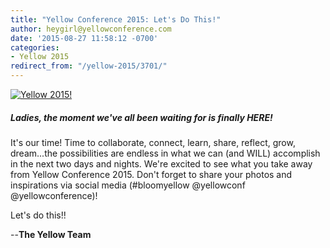 ```yaml
---
title: "Yellow Conference 2015: Let's Do This!"
author: heygirl@yellowconference.com
date: '2015-08-27 11:58:12 -0700'
categories:
- Yellow 2015
redirect_from: "/yellow-2015/3701/"
---
```


[![Yellow 2015!](https://yellow-blog-images.imgix.net/2015/08/its-happening_blog.png)](https://yellow-blog-images.imgix.net/2015/08/its-happening_blog.png)

##### Ladies, the moment we've all been waiting for is finally HERE!

It's our time! Time to collaborate, connect, learn, share, reflect, grow, dream...the possibilities are endless in what we can (and WILL) accomplish in the next two days and nights. We're excited to see what you take away from Yellow Conference 2015\. Don't forget to share your photos and inspirations via social media (#bloomyellow @yellowconf @yellowconference)!

Let's do this!!

--**The Yellow Team**
